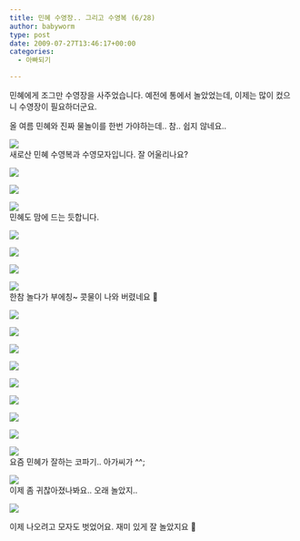 ```yaml
---
title: 민혜 수영장.. 그리고 수영복 (6/28)
author: babyworm
type: post
date: 2009-07-27T13:46:17+00:00
categories:
  - 아빠되기

---
```

민혜에게 조그만 수영장을 사주었습니다. 예전에 통에서 놀았었는데, 이제는 많이 컸으니 수영장이 필요하더군요.

올 여름 민혜와 진짜 물놀이를 한번 가야하는데.. 참.. 쉽지 않네요..

<a href="http://picasaweb.google.co.kr/lh/photo/UbN919DaCX_xfxeWp9TBqA?authkey=Gv1sRgCJ6mzMbQl-ilQQ&feat=embedwebsite"><img decoding="async" src="https://i0.wp.com/lh4.ggpht.com/_21F8AiqPShY/Smr9usXLhII/AAAAAAAAGDI/K9PrZpnZ7n8/s800/DSC_5168.JPG?w=625" data-recalc-dims="1" /></a><br /> 새로산 민혜 수영복과 수영모자입니다. 잘 어울리나요?

<a href="http://picasaweb.google.co.kr/lh/photo/ByQFXSAaqS8Di2Mv8zMnaQ?authkey=Gv1sRgCJ6mzMbQl-ilQQ&feat=embedwebsite"><img decoding="async" src="https://i0.wp.com/lh5.ggpht.com/_21F8AiqPShY/Smr9uxsna2I/AAAAAAAAGDM/9UtulEQSvFQ/s800/DSC_5170.JPG?w=625" data-recalc-dims="1" /></a></p>

<a href="http://picasaweb.google.co.kr/lh/photo/_EXH8MhMtJwn0xft2946bw?authkey=Gv1sRgCJ6mzMbQl-ilQQ&feat=embedwebsite"><img decoding="async" src="https://i0.wp.com/lh5.ggpht.com/_21F8AiqPShY/Smr9vcf1CcI/AAAAAAAAGDU/9Ry8QAPrhQQ/s800/DSC_5172.JPG?w=625" data-recalc-dims="1" /></a></p>

<a href="http://picasaweb.google.co.kr/lh/photo/Ghi-uHeUSolnCDVWcpg3Xw?authkey=Gv1sRgCJ6mzMbQl-ilQQ&feat=embedwebsite"><img decoding="async" src="https://i0.wp.com/lh3.ggpht.com/_21F8AiqPShY/Smr9wQ9vqUI/AAAAAAAAGDc/rxPh3AWIVL4/s800/DSC_5174.JPG?w=625" data-recalc-dims="1" /></a><br /> 민혜도 맘에 드는 듯합니다.&nbsp;

<a href="http://picasaweb.google.co.kr/lh/photo/PfrMXH5kQuk5gD5pxMTPbw?authkey=Gv1sRgCJ6mzMbQl-ilQQ&feat=embedwebsite"><img decoding="async" src="https://i0.wp.com/lh4.ggpht.com/_21F8AiqPShY/Smr9wp8T1SI/AAAAAAAAGDg/DAEbW5M0MGs/s800/DSC_5181.JPG?w=625" data-recalc-dims="1" /></a></p>

<a href="http://picasaweb.google.co.kr/lh/photo/pfsDlGAI8VEmMj_V36sqOA?authkey=Gv1sRgCJ6mzMbQl-ilQQ&feat=embedwebsite"><img decoding="async" src="https://i0.wp.com/lh6.ggpht.com/_21F8AiqPShY/Smr9w85w1RI/AAAAAAAAGDk/hzV6kUvEpc8/s800/DSC_5183.JPG?w=625" data-recalc-dims="1" /></a></p>

<a href="http://picasaweb.google.co.kr/lh/photo/CNe37dOt3Afjoklwp5O_Pw?authkey=Gv1sRgCJ6mzMbQl-ilQQ&feat=embedwebsite"><img decoding="async" src="https://i0.wp.com/lh4.ggpht.com/_21F8AiqPShY/Smr9xJJVZNI/AAAAAAAAGDo/Fd29sAR8Uro/s800/DSC_5184.JPG?w=625" data-recalc-dims="1" /></a></p>

<a href="http://picasaweb.google.co.kr/lh/photo/qnRI_sdqOB1vK6pSfoqDYA?authkey=Gv1sRgCJ6mzMbQl-ilQQ&feat=embedwebsite"><img decoding="async" src="https://i0.wp.com/lh5.ggpht.com/_21F8AiqPShY/Smr9xTWp-2I/AAAAAAAAGDs/ukE9X8d6A80/s800/DSC_5187.JPG?w=625" data-recalc-dims="1" /></a><br /> 한참 놀다가 부에칭~ 콧물이 나와 버렸네요 🙂

<a href="http://picasaweb.google.co.kr/lh/photo/fEsQaJK7b0lwK95p-sWhTw?authkey=Gv1sRgCJ6mzMbQl-ilQQ&feat=embedwebsite"><img decoding="async" src="https://i0.wp.com/lh4.ggpht.com/_21F8AiqPShY/Smr9xrojwxI/AAAAAAAAGDw/NG3v07MfuUA/s800/DSC_5191.JPG?w=625" data-recalc-dims="1" /></a></p>

<a href="http://picasaweb.google.co.kr/lh/photo/Qo4IOtEhCqTqoyOEGLCdaw?authkey=Gv1sRgCJ6mzMbQl-ilQQ&feat=embedwebsite"><img decoding="async" src="https://i0.wp.com/lh3.ggpht.com/_21F8AiqPShY/Smr9xmFK2_I/AAAAAAAAGD0/6xs_I_nFh5o/s800/DSC_5194.JPG?w=625" data-recalc-dims="1" /></a></p>

<a href="http://picasaweb.google.co.kr/lh/photo/UcznzQ14IeerEr92XjLtLA?authkey=Gv1sRgCJ6mzMbQl-ilQQ&feat=embedwebsite"><img decoding="async" src="https://i0.wp.com/lh5.ggpht.com/_21F8AiqPShY/Smr9x3vn6fI/AAAAAAAAGD4/kYJqZTvGD0Q/s800/DSC_5195.JPG?w=625" data-recalc-dims="1" /></a></p>

<a href="http://picasaweb.google.co.kr/lh/photo/lwVqzujZOayVfW67PdPn0g?authkey=Gv1sRgCJ6mzMbQl-ilQQ&feat=embedwebsite"><img decoding="async" src="https://i0.wp.com/lh4.ggpht.com/_21F8AiqPShY/Smr9yW1EdFI/AAAAAAAAGD8/9vtPko128ts/s800/DSC_5196.JPG?w=625" data-recalc-dims="1" /></a></p>

<a href="http://picasaweb.google.co.kr/lh/photo/a5MiOgNILiFe0-AYMVko9A?authkey=Gv1sRgCJ6mzMbQl-ilQQ&feat=embedwebsite"><img decoding="async" src="https://i0.wp.com/lh5.ggpht.com/_21F8AiqPShY/Smr9yrTcbjI/AAAAAAAAGEA/Zsot7m0kUlE/s800/DSC_5207.JPG?w=625" data-recalc-dims="1" /></a></p>

<a href="http://picasaweb.google.co.kr/lh/photo/jaYwPCwRx41G_Fj3VH713g?authkey=Gv1sRgCJ6mzMbQl-ilQQ&feat=embedwebsite"><img decoding="async" src="https://i0.wp.com/lh3.ggpht.com/_21F8AiqPShY/Smr9yoo2TSI/AAAAAAAAGEE/PHBCzBw9AY4/s800/DSC_5211.JPG?w=625" data-recalc-dims="1" /></a></p>

<a href="http://picasaweb.google.co.kr/lh/photo/3HF9sHER26jKM3soJS7ffA?authkey=Gv1sRgCJ6mzMbQl-ilQQ&feat=embedwebsite"><img decoding="async" src="https://i0.wp.com/lh6.ggpht.com/_21F8AiqPShY/Smr9y-6MP_I/AAAAAAAAGEI/_3DsGfSsU40/s800/DSC_5216.JPG?w=625" data-recalc-dims="1" /></a></p>

<a href="http://picasaweb.google.co.kr/lh/photo/b1azCG0LgmIY2QgKNW4Z5g?authkey=Gv1sRgCJ6mzMbQl-ilQQ&feat=embedwebsite"><img decoding="async" src="https://i0.wp.com/lh4.ggpht.com/_21F8AiqPShY/Smr9zI7loNI/AAAAAAAAGEM/UbsCmhtxYlI/s800/DSC_5226.JPG?w=625" data-recalc-dims="1" /></a></p>

<a href="http://picasaweb.google.co.kr/lh/photo/p5fb9l90eXkYng-Chq5GeQ?authkey=Gv1sRgCJ6mzMbQl-ilQQ&feat=embedwebsite"><img decoding="async" src="https://i0.wp.com/lh6.ggpht.com/_21F8AiqPShY/Smr9zb8e4rI/AAAAAAAAGEQ/RMgBwAAI-Fc/s800/DSC_5228.JPG?w=625" data-recalc-dims="1" /></a><br /> 요즘 민혜가 잘하는 코파기.. 아가씨가 ^^;

<a href="http://picasaweb.google.co.kr/lh/photo/ummBFtofaUTSjWOnKZOUgQ?authkey=Gv1sRgCJ6mzMbQl-ilQQ&feat=embedwebsite"><img decoding="async" src="https://i0.wp.com/lh3.ggpht.com/_21F8AiqPShY/Smr9zudKtBI/AAAAAAAAGEU/maz3ew7Wo6U/s800/DSC_5244.JPG?w=625" data-recalc-dims="1" /></a><br /> 이제 좀 귀찮아졌나봐요.. 오래 놀았지..

<a href="http://picasaweb.google.co.kr/lh/photo/FwfNcvnPP3AzZw1VyRZfBQ?authkey=Gv1sRgCJ6mzMbQl-ilQQ&feat=embedwebsite"><img decoding="async" src="https://i0.wp.com/lh5.ggpht.com/_21F8AiqPShY/Smr9zxRPiII/AAAAAAAAGEY/UV1-LkBGtvA/s800/DSC_5245.JPG?w=625" data-recalc-dims="1" /></a></p>

이제 나오려고 모자도 벗었어요. 재미 있게 잘 놀았지요 🙂

